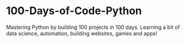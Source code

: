 # 100-Days-of-Code-Python
Mastering Python by building 100 projects in 100 days. Learning a bit of data science, automation, building websites, games and apps!
